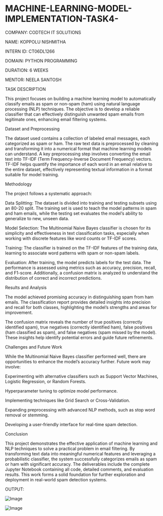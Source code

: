 # MACHINE-LEARNING-MODEL-IMPLEMENTATION-TASK4-

COMPANY: CODTECH IT SOLUTIONS

NAME: KOPPOLU NISHMITHA

INTERN ID: CT06DL1266

DOMAIN: PYTHON PROGRAMMING

DURATION: 6 WEEKS

MENTOR: NEELA SANTOSH

TASK DESCRIPTION

This project focuses on building a machine learning model to automatically classify emails as spam or non-spam (ham) using natural language processing (NLP) techniques. The objective is to develop a reliable classifier that can effectively distinguish unwanted spam emails from legitimate ones, enhancing email filtering systems.

Dataset and Preprocessing

The dataset used contains a collection of labeled email messages, each categorized as spam or ham. The raw text data is preprocessed by cleaning and transforming it into a numerical format that machine learning models can understand. A key preprocessing step involves converting the email text into TF-IDF (Term Frequency-Inverse Document Frequency) vectors. TF-IDF helps quantify the importance of each word in an email relative to the entire dataset, effectively representing textual information in a format suitable for model training.

Methodology

The project follows a systematic approach:

Data Splitting: The dataset is divided into training and testing subsets using an 80-20 split. The training set is used to teach the model patterns in spam and ham emails, while the testing set evaluates the model’s ability to generalize to new, unseen data.

Model Selection: The Multinomial Naive Bayes classifier is chosen for its simplicity and effectiveness in text classification tasks, especially when working with discrete features like word counts or TF-IDF scores.

Training: The classifier is trained on the TF-IDF features of the training data, learning to associate word patterns with spam or non-spam labels.

Evaluation: After training, the model predicts labels for the test data. The performance is assessed using metrics such as accuracy, precision, recall, and F1-score. Additionally, a confusion matrix is analyzed to understand the distribution of correct and incorrect predictions.

Results and Analysis

The model achieved promising accuracy in distinguishing spam from ham emails. The classification report provides detailed insights into precision and recall for both classes, highlighting the model’s strengths and areas for improvement.

The confusion matrix reveals the number of true positives (correctly identified spam), true negatives (correctly identified ham), false positives (ham classified as spam), and false negatives (spam missed by the model). These insights help identify potential errors and guide future refinements.

Challenges and Future Work

While the Multinomial Naive Bayes classifier performed well, there are opportunities to enhance the model’s accuracy further. Future work may involve:

Experimenting with alternative classifiers such as Support Vector Machines, Logistic Regression, or Random Forests.

Hyperparameter tuning to optimize model performance.

Implementing techniques like Grid Search or Cross-Validation.

Expanding preprocessing with advanced NLP methods, such as stop word removal or stemming.

Developing a user-friendly interface for real-time spam detection.

Conclusion

This project demonstrates the effective application of machine learning and NLP techniques to solve a practical problem in email filtering. By transforming text data into meaningful numerical features and leveraging a probabilistic classifier, the system successfully categorizes emails as spam or ham with significant accuracy. The deliverables include the complete Jupyter Notebook containing all code, detailed comments, and evaluation results. This work forms a solid foundation for further exploration and deployment in real-world spam detection systems.

OUTPUT:

![Image](https://github.com/user-attachments/assets/d298af0d-f443-482c-9f74-5c08bf9a086a)

![Image](https://github.com/user-attachments/assets/2975d33f-b448-4f1f-a5d8-3a7933e34802)
